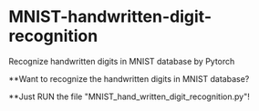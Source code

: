 # MNIST-handwritten-digit-recognition
Recognize handwritten digits in MNIST database by Pytorch

**Want to recognize the handwritten digits in MNIST database?

**Just RUN the file "MNIST_hand_written_digit_recognition.py"!
